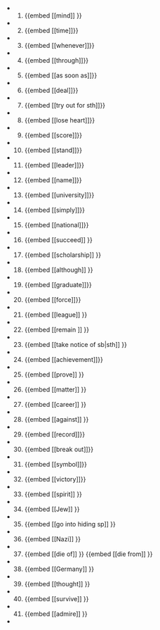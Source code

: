 -
  1. {{embed [[mind]] }}
-
  2. {{embed [[time]]}}
-
  3. {{embed [[whenever]]}}
-
  4. {{embed [[through]]}}
-
  5. {{embed [[as soon as]]}}
-
  6. {{embed [[deal]]}}
-
  7. {{embed [[try out for sth]]}}
-
  8. {{embed [[lose heart]]}}
-
  9. {{embed [[score]]}}
-
  10. {{embed [[stand]]}}
-
  11. {{embed [[leader]]}}
-
  12. {{embed [[name]]}}
-
  13. {{embed [[university]]}}
-
  14. {{embed [[simply]]}}
-
  15. {{embed [[national]]}}
-
  16. {{embed [[succeed]] }}
-
  17. {{embed [[scholarship]] }}
-
  18. {{embed [[although]] }}
-
  19. {{embed [[graduate]]}}
-
  20. {{embed [[force]]}}
-
  21. {{embed [[league]] }}
-
  22. {{embed [[remain ]] }}
-
  23. {{embed [[take notice of sb|sth]] }}
-
  24. {{embed [[achievement]]}}
-
  25. {{embed [[prove]] }}
-
  26. {{embed [[matter]] }}
-
  27. {{embed [[career]] }}
-
  28. {{embed [[against]] }}
-
  29. {{embed [[record]]}}
-
  30. {{embed [[break  out]]}}
-
  31. {{embed [[symbol]]}}
-
  32. {{embed [[victory]]}}
-
  33. {{embed [[spirit]] }}
-
  34. {{embed [[Jew]] }}
-
  35. {{embed [[go into hiding sp]] }}
-
  36. {{embed [[Nazi]] }}
-
  37. {{embed [[die of]] }}
  {{embed [[die from]] }}
-
  38. {{embed [[Germany]] }}
-
  39. {{embed [[thought]] }}
-
  40. {{embed [[survive]] }}
-
  41. {{embed [[admire]] }}
-